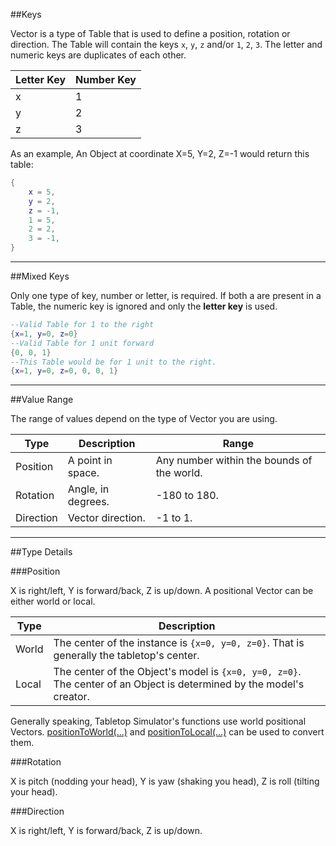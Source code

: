 ##Keys

Vector is a type of Table that is used to define a position, rotation or direction. The Table will contain the keys `x`, `y`, `z` and/or `1`, `2`, `3`. The letter and numeric keys are duplicates of each other.

 Letter Key | Number Key
 --- | ---
 x | 1
 y | 2
 z | 3


As an example, An Object at coordinate X=5, Y=2, Z=-1 would return this table:
``` Lua
{
    x = 5,
    y = 2,
    z = -1,
    1 = 5,
    2 = 2,
    3 = -1,
}
```

---

##Mixed Keys


Only one type of key, number or letter, is required. If both a are present in a Table, the numeric key is ignored and only the **letter key** is used.

``` Lua
--Valid Table for 1 to the right
{x=1, y=0, z=0}
--Valid Table for 1 unit forward
{0, 0, 1}
--This Table would be for 1 unit to the right.
{x=1, y=0, z=0, 0, 0, 1}
```

---

##Value Range

The range of values depend on the type of Vector you are using.

Type | Description | Range
--- | --- | ---
Position | A point in space. | Any number within the bounds of the world.
Rotation | Angle, in degrees. | -180 to 180.
Direction | Vector direction. | -1 to 1.

---

##Type Details

###Position

X is right/left, Y is forward/back, Z is up/down. A positional Vector can be either world or local.

Type | Description
-- | --
World | The center of the instance is `{x=0, y=0, z=0}`. That is generally the tabletop's center.
Local | The center of the Object's model is `{x=0, y=0, z=0}`. The center of an Object is determined by the model's creator.

Generally speaking, Tabletop Simulator's functions use world positional Vectors. [positionToWorld(...)](object#positiontoworld) and [positionToLocal(...)](object#positiontolocal) can be used to convert them.

###Rotation

X is pitch (nodding your head), Y is yaw (shaking you head), Z is roll (tilting your head).

###Direction

X is right/left, Y is forward/back, Z is up/down.
